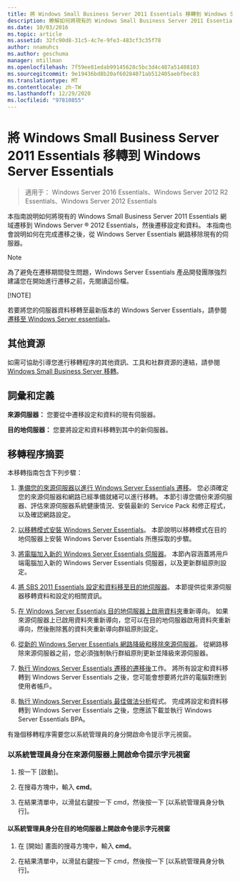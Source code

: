 ```yaml
---
title: 將 Windows Small Business Server 2011 Essentials 移轉到 Windows Server Essentials
description: 瞭解如何將現有的 Windows Small Business Server 2011 Essentials 網域遷移到 Windows Server 2012 Essentials，然後遷移設定和資料。
ms.date: 10/03/2016
ms.topic: article
ms.assetid: 32fc90d8-31c5-4c7e-9fe3-483cf3c35f78
author: nnamuhcs
ms.author: geschuma
manager: mtillman
ms.openlocfilehash: 7f59ee81edab99145628c5bc3d4c487a51408103
ms.sourcegitcommit: 9e19436bd8b20af60284071ab512405aebfbec83
ms.translationtype: MT
ms.contentlocale: zh-TW
ms.lasthandoff: 12/29/2020
ms.locfileid: "97810855"
---
```

# <a name="migrate-windows-small-business-server-2011-essentials-to-windows-server-essentials"></a>將 Windows Small Business Server 2011 Essentials 移轉到 Windows Server Essentials

>適用于： Windows Server 2016 Essentials、Windows Server 2012 R2 Essentials、Windows Server 2012 Essentials

本指南說明如何將現有的 Windows Small Business Server 2011 Essentials 網域遷移到 Windows Server &reg; 2012 Essentials，然後遷移設定和資料。 本指南也會說明如何在完成遷移之後，從 Windows Server Essentials 網路移除現有的伺服器。

> [!NOTE]
>  為了避免在遷移期間發生問題，Windows Server Essentials 產品開發團隊強烈建議您在開始進行遷移之前，先閱讀這份檔。
>
> [!NOTE]
>
>  若要將您的伺服器資料移轉至最新版本的 Windows Server Essentials，請參閱 [遷移至 Windows Server essentials](Migrate-from-Previous-Versions-to-Windows-Server-Essentials-or-Windows-Server-Essentials-Experience.md)。


## <a name="additional-resources"></a>其他資源
 如需可協助引導您進行移轉程序的其他資訊、工具和社群資源的連結，請參閱 [Windows Small Business Server 移轉](https://go.microsoft.com/fwlink/?LinkId=217520)。

## <a name="terms-and-definitions"></a>詞彙和定義
 **來源伺服器：** 您要從中遷移設定和資料的現有伺服器。

 **目的地伺服器：** 您要將設定和資料移轉到其中的新伺服器。

## <a name="migration-process-summary"></a>移轉程序摘要
 本移轉指南包含下列步驟：


1.  [準備您的來源伺服器以進行 Windows Server Essentials 遷移](Prepare-your-Source-Server-for-Windows-Server-Essentials-migration.md)。  您必須確定您的來源伺服器和網路已經準備就緒可以進行移轉。 本節引導您備份來源伺服器、評估來源伺服器系統健康情況、安裝最新的 Service Pack 和修正程式，以及確認網路設定。

2.  [以移轉模式安裝 Windows Server Essentials](Install-Windows-Server-Essentials-in-migration-mode.md)。  本節說明以移轉模式在目的地伺服器上安裝 Windows Server Essentials 所應採取的步驟。

3.  [將電腦加入新的 Windows Server Essentials 伺服器](Join-computers-to-the-new-Windows-Server-Essentials-server.md)。  本節內容涵蓋將用戶端電腦加入新的 Windows Server Essentials 伺服器，以及更新群組原則設定。

4.  [將 SBS 2011 Essentials 設定和資料移至目的地伺服器](Move-Windows-SBS-2011-Essentials-to-the-Destination-Server-for-migration.md)。  本節提供從來源伺服器移轉資料和設定的相關資訊。

5.  [在 Windows Server Essentials 目的地伺服器上啟用資料夾](Enable-folder-redirection-on-the-Windows-Server-Essentials-Destination-Server.md)重新導向。  如果來源伺服器上已啟用資料夾重新導向，您可以在目的地伺服器啟用資料夾重新導向，然後刪除舊的資料夾重新導向群組原則設定。

6.  [從新的 Windows Server Essentials 網路降級和移除來源伺服器](Demote-and-remove-the-Source-Server-from-the-new-Windows-Server-Essentials-network.md)。  從網路移除來源伺服器之前，您必須強制執行群組原則更新並降級來源伺服器。

7.  [執行 Windows Server Essentials 遷移的遷移後](Perform-post-migration-tasks-for-Windows-Server-Essentials-migration.md)工作。  將所有設定和資料移轉到 Windows Server Essentials 之後，您可能會想要將允許的電腦對應到使用者帳戶。

8.  [執行 Windows Server Essentials 最佳做法分析](Run-the-Windows-Server-Essentials-Best-Practices-Analyzer.md)程式。  完成將設定和資料移轉到 Windows Server Essentials 之後，您應該下載並執行 Windows Server Essentials BPA。

 有幾個移轉程序需要您以系統管理員的身分開啟命令提示字元視窗。

###  <a name="to-open-a-command-prompt-window-on-the-source-server-as-an-administrator"></a><a name="BKMK_OpenACommandPromptAsAdmin"></a> 以系統管理員身分在來源伺服器上開啟命令提示字元視窗

1.  按一下 [啟動]。

2.  在搜尋方塊中，輸入 **cmd**。

3.  在結果清單中，以滑鼠右鍵按一下 cmd，然後按一下 [以系統管理員身分執行]。

#### <a name="to-open-a-command-prompt-window-on-the-destination-server-as-an-administrator"></a>以系統管理員身分在目的地伺服器上開啟命令提示字元視窗

1.  在 [開始] 畫面的搜尋方塊中，輸入 **cmd**。

2.  在結果清單中，以滑鼠右鍵按一下 cmd，然後按一下 [以系統管理員身分執行]。
